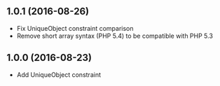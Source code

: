 1.0.1 (2016-08-26)
------------------

- Fix UniqueObject constraint comparison
- Remove short array syntax (PHP 5.4) to be compatible with PHP 5.3

1.0.0 (2016-08-23)
------------------

- Add UniqueObject constraint
